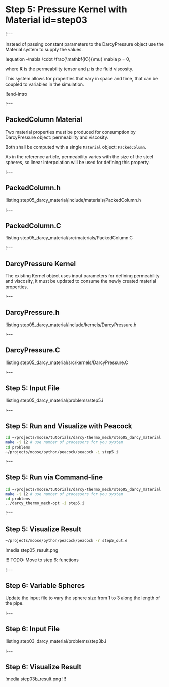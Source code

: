 # Step 5: Pressure Kernel with Material id=step03

!---

Instead of passing constant parameters to the DarcyPressure object use the Material system to supply
the values.

!equation
-\nabla \cdot \frac{\mathbf{K}}{\mu} \nabla p = 0,

where $\textbf{K}$ is the permeability tensor and $\mu$ is the fluid viscosity.

This system allows for properties that vary in space and time, that can be coupled to variables
in the simulation.

!!end-intro

!---

## PackedColumn Material

Two material properties must be produced for consumption by DarcyPressure object: permeability and
viscosity.

Both shall be computed with a single `Material` object: `PackedColumn`.

As in the reference article, permeability varies with the size of the steel spheres, so linear
interpolation will be used for defining this property.

!---

## PackedColumn.h

!listing step05_darcy_material/include/materials/PackedColumn.h

!---

## PackedColumn.C

!listing step05_darcy_material/src/materials/PackedColumn.C

!---

## DarcyPressure Kernel

The existing Kernel object uses input parameters for defining permeability and viscosity,
it must be updated to consume the newly created material properties.

!---

## DarcyPressure.h

!listing step05_darcy_material/include/kernels/DarcyPressure.h

!---

## DarcyPressure.C

!listing step05_darcy_material/src/kernels/DarcyPressure.C

!---

## Step 5: Input File

!listing step05_darcy_material/problems/step5.i

!---

## Step 5: Run and Visualize with Peacock

```bash
cd ~/projects/moose/tutorials/darcy-thermo_mech/step05_darcy_material
make -j 12 # use number of processors for you system
cd problems
~/projects/moose/python/peacock/peacock -i step5.i
```

!---

## Step 5: Run via Command-line

```bash
cd ~/projects/moose/tutorials/darcy-thermo_mech/step05_darcy_material
make -j 12 # use number of processors for you system
cd problems
../darcy_thermo_mech-opt -i step5.i
```

!---

## Step 5: Visualize Result

```bash
~/projects/moose/python/peacock/peacock -r step5_out.e
```

!media step05_result.png


!!!
TODO: Move to step 6: functions

!---

## Step 6: Variable Spheres

Update the input file to vary the sphere size from 1 to 3 along the length of the pipe.

!---

## Step 6: Input File

!listing step03_darcy_material/problems/step3b.i

!---

## Step 6: Visualize Result

!media step03b_result.png
!!!
